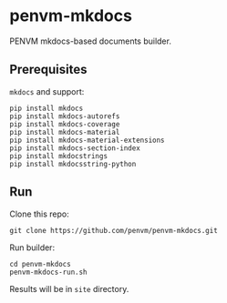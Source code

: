 # penvm-mkdocs

PENVM mkdocs-based documents builder.

## Prerequisites

`mkdocs` and support:
```
pip install mkdocs
pip install mkdocs-autorefs
pip install mkdocs-coverage
pip install mkdocs-material
pip install mkdocs-material-extensions
pip install mkdocs-section-index
pip install mkdocstrings
pip install mkdocsstring-python
```

## Run

Clone this repo:
```
git clone https://github.com/penvm/penvm-mkdocs.git
```

Run builder:
```
cd penvm-mkdocs
penvm-mkdocs-run.sh
```

Results will be in `site` directory.
